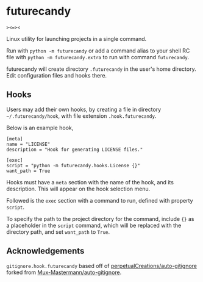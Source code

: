 # futurecandy
`><=><`

Linux utility for launching projects in a single command.

Run with `python -m futurecandy` or add a command alias to your shell RC file with `python -m futurecandy.extra` to run with command `futurecandy`.

futurecandy will create directory `.futurecandy` in the user's home directory.
Edit configuration files and hooks there.

## Hooks
Users may add their own hooks, by creating a file in directory `~/.futurecandy/hook`, with file extension `.hook.futurecandy`.

Below is an example hook,
```
[meta]
name = "LICENSE"
description = "Hook for generating LICENSE files."

[exec]
script = "python -m futurecandy.hooks.License {}"
want_path = True
```

Hooks must have a `meta` section with the name of the hook, and its description.
This will appear on the hook selection menu.

Followed is the `exec` section with a command to run, defined with property `script`.

To specify the path to the project directory for the command, include `{}` as a placeholder in the `script` command, which will be replaced with the directory path, and set `want_path` to `True`.

## Acknowledgements
`gitignore.hook.futurecandy` based off of [perpetualCreations/auto-gitignore](https://github.com/perpetualCreations/auto-gitignore) forked from [Mux-Mastermann/auto-gitignore](https://github.com/Mux-Mastermann/auto-gitignore).
